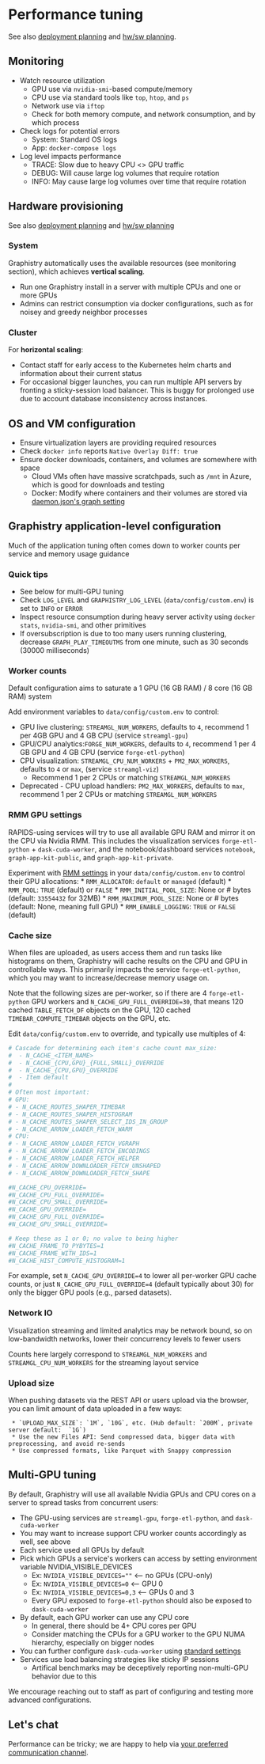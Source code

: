 # Performance tuning

See also [deployment planning](deployment-planning.md) and [hw/sw planning](../hardware-software.md).

## Monitoring

* Watch resource utilization
  * GPU use via `nvidia-smi`-based compute/memory
  * CPU use via standard tools like `top`, `htop`, and `ps`
  * Network use via `iftop`
  * Check for both memory compute, and network consumption, and by which process 
* Check logs for potential errors
  * System: Standard OS logs
  * App: `docker-compose logs`
* Log level impacts performance
  * TRACE: Slow due to heavy CPU <> GPU traffic
  * DEBUG: Will cause large log volumes that require rotation
  * INFO: May cause large log volumes over time that require rotation

## Hardware provisioning

See also [deployment planning](deployment-planning.md) and [hw/sw planning](hardware-software.md)

### System

Graphistry automatically uses the available resources (see monitoring section), which achieves **vertical scaling**.

* Run one Graphistry install in a server with multiple CPUs and one or more GPUs
* Admins can restrict consumption via docker configurations, such as for noisey and greedy neighbor processes

### Cluster 

For **horizontal scaling**:

* Contact staff for early access to the Kubernetes helm charts and information about their current status
* For occasional bigger launches, you can run multiple API servers by fronting a sticky-session load balancer. This is buggy for prolonged use due to account database inconsistency across instances.

## OS and VM configuration

* Ensure virtualization layers are providing required resources
* Check `docker info` reports `Native Overlay Diff: true`
* Ensure docker downloads, containers, and volumes are somewhere with space
  * Cloud VMs often have massive scratchpads, such as `/mnt` in Azure, which is good for downloads and testing
  * Docker: Modify where containers and their volumes are stored via [daemon.json's graph setting](https://stackoverflow.com/questions/24309526/how-to-change-the-docker-image-installation-directory/34731550#34731550)



## Graphistry application-level configuration

Much of the application tuning often comes down to worker counts per service and memory usage guidance

### Quick tips
* See below for multi-GPU tuning
* Check `LOG_LEVEL` and `GRAPHISTRY_LOG_LEVEL` (`data/config/custom.env`) is set to `INFO` or `ERROR`
* Inspect resource consumption during heavy server activity using `docker stats`, `nvidia-smi`, and other primitives 
* If oversubscription is due to too many users running clustering, decrease `GRAPH_PLAY_TIMEOUTMS` from one minute, such as 30 seconds (30000 milliseconds)

### Worker counts

Default configuration aims to saturate a 1 GPU (16 GB RAM) / 8 core (16 GB RAM) system

Add environment variables to `data/config/custom.env` to control:
  * GPU live clustering: `STREAMGL_NUM_WORKERS`, defaults to `4`, recommend 1 per 4GB GPU and 4 GB CPU (service `streamgl-gpu`)
  * GPU/CPU analytics:`FORGE_NUM_WORKERS`, defaults to `4`, recommend 1 per 4 GB GPU and 4 GB CPU (service `forge-etl-python`)
  * CPU visualization: `STREAMGL_CPU_NUM_WORKERS` + `PM2_MAX_WORKERS`, defaults to `4` or `max`, (service `streamgl-viz`)
    * Recommend 1 per 2 CPUs or matching `STREAMGL_NUM_WORKERS`
  * Deprecated - CPU upload handlers: `PM2_MAX_WORKERS`, defaults to `max`, recommend 1 per 2 CPUs or matching `STREAMGL_NUM_WORKERS`

### RMM GPU settings

RAPIDS-using services will try to use all available GPU RAM and mirror it on the CPU via Nvidia RMM. This includes the visualization services `forge-etl-python` + `dask-cuda-worker`, and the notebook/dashboard services `notebook`, `graph-app-kit-public`, and `graph-app-kit-private`. 

Experiment with [RMM settings](https://github.com/rapidsai/rmm) in your `data/config/custom.env` to control their GPU allocations:
      * `RMM_ALLOCATOR`: `default` or `managed` (default)
      * `RMM_POOL`: `TRUE` (default) or `FALSE`
      * `RMM_INITIAL_POOL_SIZE`: None or # bytes (default: `33554432` for 32MB)
      * `RMM_MAXIMUM_POOL_SIZE`: None or # bytes (default: None, meaning full GPU)
      * `RMM_ENABLE_LOGGING`: `TRUE` or `FALSE` (default)

### Cache size

When files are uploaded, as users access them and run tasks like histograms on them, Graphistry will cache results on the CPU and GPU in controllable ways. This primarily impacts the service `forge-etl-python`, which you may want to increase/decrease memory usage on.

Note that the following sizes are per-worker, so if there are 4 `forge-etl-python` GPU workers and `N_CACHE_GPU_FULL_OVERRIDE=30`, that means 120 cached `TABLE_FETCH_DF` objects on the GPU, 120 cached `TIMEBAR_COMPUTE_TIMEBAR` objects on the GPU, etc.

Edit `data/config/custom.env` to override, and typically use multiples of 4:

```bash
# Cascade for determining each item's cache count max_size:
#  - N_CACHE_<ITEM_NAME>
#  - N_CACHE_{CPU,GPU}_{FULL,SMALL}_OVERRIDE
#  - N_CACHE_{CPU,GPU}_OVERRIDE
#  - Item default
#
# Often most important:
# GPU:
# - N_CACHE_ROUTES_SHAPER_TIMEBAR
# - N_CACHE_ROUTES_SHAPER_HISTOGRAM
# - N_CACHE_ROUTES_SHAPER_SELECT_IDS_IN_GROUP
# - N_CACHE_ARROW_LOADER_FETCH_WARM
# CPU:
# - N_CACHE_ARROW_LOADER_FETCH_VGRAPH
# - N_CACHE_ARROW_LOADER_FETCH_ENCODINGS
# - N_CACHE_ARROW_LOADER_FETCH_HELPER
# - N_CACHE_ARROW_DOWNLOADER_FETCH_UNSHAPED
# - N_CACHE_ARROW_DOWNLOADER_FETCH_SHAPE

#N_CACHE_CPU_OVERRIDE=
#N_CACHE_CPU_FULL_OVERRIDE=
#N_CACHE_CPU_SMALL_OVERRIDE=
#N_CACHE_GPU_OVERRIDE=
#N_CACHE_GPU_FULL_OVERRIDE=
#N_CACHE_GPU_SMALL_OVERRIDE=

# Keep these as 1 or 0; no value to being higher
#N_CACHE_FRAME_TO_PYBYTES=1
#N_CACHE_FRAME_WITH_IDS=1
#N_CACHE_HIST_COMPUTE_HISTOGRAM=1
```

For example, set `N_CACHE_GPU_OVERRIDE=4` to lower all per-worker GPU cache counts, or just `N_CACHE_GPU_FULL_OVERRIDE=4` (default typically about 30) for only the bigger GPU pools (e.g., parsed datasets).

### Network IO

Visualization streaming and limited analytics may be network bound, so on low-bandwidth networks, lower their concurrency levels to fewer users

Counts here largely correspond to `STREAMGL_NUM_WORKERS` and `STREAMGL_CPU_NUM_WORKERS` for the streaming layout service

### Upload size

When pushing datasets via the REST API or users upload via the browser, you can limit amount of data uploaded in a few ways:

     * `UPLOAD_MAX_SIZE`: `1M`, `10G`, etc. (Hub default: `200M`, private server default:  `1G`)
     * Use the new Files API: Send compressed data, bigger data with preprocessing, and avoid re-sends
     * Use compressed formats, like Parquet with Snappy compression


## Multi-GPU tuning

By default, Graphistry will use all available Nvidia GPUs and CPU cores on a server to spread tasks from concurrent users:

* The GPU-using services are `streamgl-gpu`, `forge-etl-python`, and `dask-cuda-worker`
* You may want to increase support CPU worker counts accordingly as well, see above
* Each service used all GPUs by default
* Pick which GPUs a service's workers can access by setting environment variable NVIDIA_VISIBLE_DEVICES
  * Ex: `NVIDIA_VISIBLE_DEVICES=""` <-- no GPUs (CPU-only)
  * Ex: `NVIDIA_VISIBLE_DEVICES=0` <-- GPU 0
  * Ex: `NVIDIA_VISIBLE_DEVICES=0,3` <-- GPUs 0 and 3
  * Every GPU exposed to `forge-etl-python` should also be exposed to `dask-cuda-worker`
* By default, each GPU worker can use any CPU core
  * In general, there should be 4+ CPU cores per GPU
  * Consider matching the CPUs for a GPU worker to the GPU NUMA hierarchy, especially on bigger nodes
* You can further configure `dask-cuda-worker` using [standard settings](https://dask-cuda.readthedocs.io/en/stable/worker.html)
* Services use load balancing strategies like sticky IP sessions
  * Artifical benchmarks may be deceptively reporting non-multi-GPU behavior due to this

We encourage reaching out to staff as part of configuring and testing more advanced configurations.

## Let's chat

Performance can be tricky; we are happy to help via [your preferred communication channel](https://www.graphistry.com/support).
